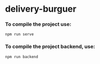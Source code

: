 # delivery-burguer

### To compile the project use:
```
npm run serve
```

### To compile the project backend, use:
```
npm run backend
